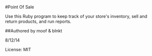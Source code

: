 #Point Of Sale

Use this Ruby program to keep track of your store's inventory, sell and return products, and run reports.

##Authored by moof & blnkt

8/12/14

License: MIT
